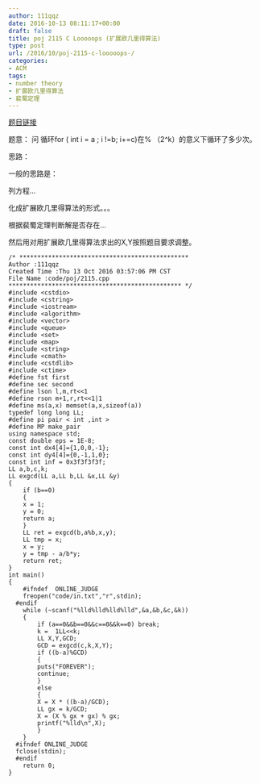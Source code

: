 ```yaml
---
author: 111qqz
date: 2016-10-13 08:11:17+00:00
draft: false
title: poj 2115 C Looooops (扩展欧几里得算法)
type: post
url: /2016/10/poj-2115-c-looooops-/
categories:
- ACM
tags:
- number theory
- 扩展欧几里得算法
- 裴蜀定理
---
```


[题目链接](http://poj.org/problem?id=2115)

题意： 问 循环for ( int i = a ; i !=b; i+=c)在% （2^k）的意义下循环了多少次。

思路：

一般的思路是：

列方程...

化成扩展欧几里得算法的形式。。。

根据裴蜀定理判断解是否存在...

然后用对用扩展欧几里得算法求出的X,Y按照题目要求调整。

    
    /* ***********************************************
    Author :111qqz
    Created Time :Thu 13 Oct 2016 03:57:06 PM CST
    File Name :code/poj/2115.cpp
    ************************************************ */
    #include <cstdio>
    #include <cstring>
    #include <iostream>
    #include <algorithm>
    #include <vector>
    #include <queue>
    #include <set>
    #include <map>
    #include <string>
    #include <cmath>
    #include <cstdlib>
    #include <ctime>
    #define fst first
    #define sec second
    #define lson l,m,rt<<1
    #define rson m+1,r,rt<<1|1
    #define ms(a,x) memset(a,x,sizeof(a))
    typedef long long LL;
    #define pi pair < int ,int >
    #define MP make_pair
    using namespace std;
    const double eps = 1E-8;
    const int dx4[4]={1,0,0,-1};
    const int dy4[4]={0,-1,1,0};
    const int inf = 0x3f3f3f3f;
    LL a,b,c,k;
    LL exgcd(LL a,LL b,LL &x,LL &y)
    {
        if (b==0)
        {
    	x = 1;
    	y = 0;
    	return a;
        }
        LL ret = exgcd(b,a%b,x,y);
        LL tmp = x;
        x = y;
        y = tmp - a/b*y;
        return ret;
    }
    int main()
    {
    	#ifndef  ONLINE_JUDGE 
    	freopen("code/in.txt","r",stdin);
      #endif
    	while (~scanf("%lld%lld%lld%lld",&a,&b,&c,&k))
    	{
    	    if (a==0&&b==0&&c==0&&k==0) break;
    	    k =  1LL<<k;
    	    LL X,Y,GCD;
    	    GCD = exgcd(c,k,X,Y);
    	    if ((b-a)%GCD)
    	    {
    		puts("FOREVER");
    		continue;
    	    }
    	    else
    	    {
    		X = X * ((b-a)/GCD);
    		LL gx = k/GCD;
    		X = (X % gx + gx) % gx;
    		printf("%lld\n",X);
    	    }
    	}
      #ifndef ONLINE_JUDGE  
      fclose(stdin);
      #endif
        return 0;
    }
    



